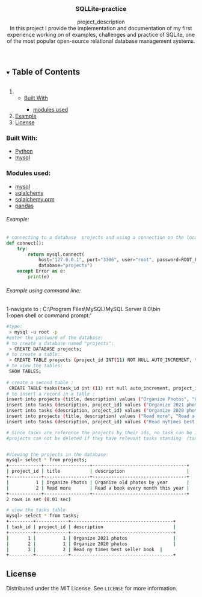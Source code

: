 <br />
<p align="center">

  <h3 align="center">SQLLite-practice</h3>

  <p align="center">
    project_description
    <br />
In this project I provide the implementation and documentation of my first experience working on of examples, challenges and practice of SQLite, one of the most popular open-source relational database management systems.<br />
    <br />
  </p>
<!-- TABLE OF CONTENTS -->
<details open="open">
  <summary><h2 style="display: inline-block">Table of Contents</h2></summary>
  <ol>
    <li>
      <ul>
        <li><a href="#built-with">Built With</a></li>
        <ul><li><a href="#modules">modules used</a></ul>
      </ul>
    </li>
    <li>
      <a href="#example">Example</a>
    </li>
        <li><a href="#license">License</a></li>
  </ol>
</details>

<!-- ABOUT THE PROJECT -->
### Built With:
* [Python](Python)
* [mysql](https://dev.mysql.com/doc/connector-python/en/connector-python-example-connecting.html)

### Modules used:
* [mysql](https://pypi.org/project/MySQL-python/)
* [sqlalchemy](https://docs.sqlalchemy.org/en/14/)
* [sqlalchemy.orm ](https://docs.sqlalchemy.org/en/14/orm/)
* [pandas](https://pandas.pydata.org/)

###### Example: 
```py
# connecting to a database  projects and using a connection on the localhost
def connect():
    try:
        return mysql.connect(
            host="127.0.0.1", port="3306", user="root", password=ROOT_PASSWORD, auth_plugin='mysql_native_password',
            database="projects")
    except Error as e:
        print(e)
```
###### Example using command line:
1-navigate to : C:\Program Files\MySQL\MySQL Server 8.0\bin\
1-open shell or command prompt:'
```sh
#type: 
 > mysql -u root -p 
#enter the password of the database: 
# to create a database named "projects":
 > CREATE DATABASE projects;  
# to create a table:
 > CREATE TABLE projects (project_id INT(11) NOT NULL AUTO_INCREMENT, title VARCHAR(30), description VARCHAR (255), PRIMARY KEY(project_id));
# to view the tables:
 SHOW TABLES;
 
# create a second table :
 CREATE TABLE tasks(task_id int (11) not null auto_increment, project_id int (11) not null, description varchar (255), primary key (task_id), foreign key(project_id) references projects(project_id));
# to insert a record in a table :
insert into projects (title, description) values ("Organize Photos", "Organize old photos by year");
insert into tasks (description, project_id) values ("Organize 2021 photos", 1);
insert into tasks (description, project_id) values ("Organize 2020 photos", 1);
insert into projects (title, description) values ("Read more", "Read a book every month this year");
insert into tasks (description, project_id) values ("Read nytimes best seller book ", 2);

# Since tasks are reference the projects by their ids, no task can be inserted without a project id
#projects can not be deleted if they have relevant tasks standing  (tasks must be deleted first)


#Viewing the projects in the database:
mysql> select * from projects;
+------------+-----------------+-----------------------------------+
| project_id | title           | description                       |
+------------+-----------------+-----------------------------------+
|          1 | Organize Photos | Organize old photos by year       |
|          2 | Read more       | Read a book every month this year |
+------------+-----------------+-----------------------------------+
2 rows in set (0.01 sec)

# view the tasks table
mysql> select * from tasks;
+---------+------------+--------------------------------------+
| task_id | project_id | description                          |
+---------+------------+--------------------------------------+
|       1 |          1 | Organize 2021 photos                 |
|       2 |          1 | Organize 2020 photos                 |
|       3 |          2 | Read ny times best seller book  |
+---------+------------+--------------------------------------+
```

<!-- LICENSE -->
## License

Distributed under the MIT License. See `LICENSE` for more information.

